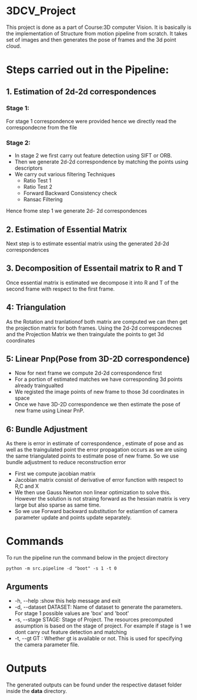 # 3DCV_Project

This project is done as a part of Course:3D computer Vision. It is basically is the implementation of Structure from motion pipeline from scratch. It takes set of images and then generates the pose of frames and the 3d point cloud.

# Steps carried out in the Pipeline:
## 1. Estimation of 2d-2d correspondences
### Stage 1:
For stage 1 correspondence were provided hence we directly read the correspondecne from the file

### Stage 2:
- In stage 2 we first carry out feature detection using SIFT or ORB.
- Then we generate 2d-2d correspondence by matching the points using descriptors
- We carry out various filtering Techniques
    - Ratio Test 1
    - Ratio Test 2
    - Forward Backward Consistency check
    - Ransac Filtering

Hence frome step 1 we generate 2d- 2d correspondences

## 2. Estimation of Essential Matrix
Next step is to estimate essential matrix using the generated 2d-2d correspondences

## 3. Decomposition of Essentail matrix to R and T
Once essential matrix is estimated we decompose it into R and T of the second frame with respect to the first frame.

## 4: Triangulation
As the Rotation and tranlationof both matrix are computed we can then get the projection matrix for both frames. Using the 2d-2d correspondecnes and the Projection Matrix we then traingulate the points to get 3d coordinates

## 5: Linear Pnp(Pose from 3D-2D correspondence)
- Now for next frame we compute 2d-2d correspondence first
- For a portion of estimated matches we have corresponding 3d points already traingualted
- We registed the image points of new frame to those 3d coordinates in space
- Once we have 3D-2D correspondence we then estimate the pose of new frame using Linear PnP.

## 6: Bundle Adjustment
As there is error in estimate of correspondence , estimate of pose and as well as the traingulated point the error propagation occurs as we are using the same triangulated points to estimate pose of new frame. So we use bundle adjustment to reduce reconstruction error
- First we compute jacobian matrix
- Jacobian matrix consist of derivative of error function with respect to R,C and X
- We then use Gauss Newton non linear optimization to solve this. However the solution is not straing forward as the hessian matrix is very large but also sparse as same time.
- So we use Forward backward substitution for estiamtion of camera parameter update and points update separately.


# Commands
To run the pipeline run the command below in the project directory
```
python -m src.pipeline -d "boot" -s 1 -t 0
```

## Arguments
- -h, --help            :show this help message and exit
- -d, --dataset DATASET:
                        Name of dataset to generate the parameters. For stage 1 possible values are 'box' and 'boot'
-  -s, --stage STAGE:
                        Stage of Project. The resources precomputed assumption is based on the stage of project. For example if stage is 1 we dont carry out feature detection and matching
-  -t, --gt GT :         Whether gt is available or not. This is used for specifying the camera parameter file.


# Outputs

The generated outputs can be found under the respective dataset folder inside the **data** directory.
